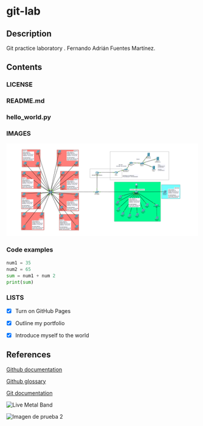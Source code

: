 # git-lab

## Description

Git practice laboratory
.
Fernando Adrián Fuentes Martínez.

## Contents

### LICENSE
### README.md
### hello_world.py
### IMAGES
![Imagen de prueba que muestra una topologia de red utilizada para el reto de una clase](prueba.png)


### Code examples 
```python
num1 = 35
num2 = 65
sum = num1 + num 2
print(sum)
```


### LISTS
- [x] Turn on GitHub Pages
- [x] Outline my portfolio
- [x] Introduce myself to the world


## References


[Github documentation](https://docs.github.com/en)

[Github glossary](https://docs.github.com/en/get-started/learning-about-github/github-glossary)

[Git documentation](https://git-scm.com/doc)


![Live Metal Band](https://encrypted-tbn0.gstatic.com/images?q=tbn:ANd9GcQhpXu5j6FTJokjlFMduo3pVdFkyAOtvLsxUA&s)


![Imagen de prueba 2](https://img.freepik.com/fotos-premium/paisaje-montanoso-nevado-lago-montanas-al-fondo_860215-4.jpg)
